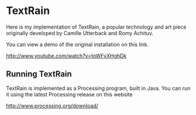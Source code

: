 TextRain
========

Here is my implementation of TextRain, a popular technology and art piece originally developed by Camille Utterback and Romy Achituv.

You can view a demo of the original installation on this link.

http://www.youtube.com/watch?v=toWFvXHghDk

Running TextRain
----------------

TextRain is implemented as a Processing program, built in Java. You can run it using the latest Processing release on this website

http://www.processing.org/download/

